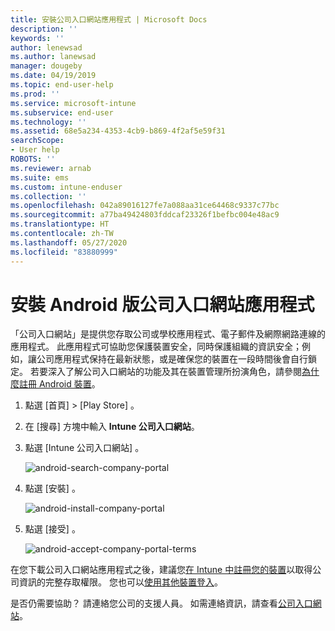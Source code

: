 ```yaml
---
title: 安裝公司入口網站應用程式 | Microsoft Docs
description: ''
keywords: ''
author: lenewsad
ms.author: lanewsad
manager: dougeby
ms.date: 04/19/2019
ms.topic: end-user-help
ms.prod: ''
ms.service: microsoft-intune
ms.subservice: end-user
ms.technology: ''
ms.assetid: 68e5a234-4353-4cb9-b869-4f2af5e59f31
searchScope:
- User help
ROBOTS: ''
ms.reviewer: arnab
ms.suite: ems
ms.custom: intune-enduser
ms.collection: ''
ms.openlocfilehash: 042a89016127fe7a088aa31ce64468c9337c77bc
ms.sourcegitcommit: a77ba49424803fddcaf23326f1befbc004e48ac9
ms.translationtype: HT
ms.contentlocale: zh-TW
ms.lasthandoff: 05/27/2020
ms.locfileid: "83880999"
---
```

# <a name="install-the-company-portal-app-for-android"></a>安裝 Android 版公司入口網站應用程式

「公司入口網站」是提供您存取公司或學校應用程式、電子郵件及網際網路連線的應用程式。 此應用程式可協助您保護裝置安全，同時保護組織的資訊安全；例如，讓公司應用程式保持在最新狀態，或是確保您的裝置在一段時間後會自行鎖定。 若要深入了解公司入口網站的功能及其在裝置管理所扮演角色，請參閱[為什麼註冊 Android 裝置](why-enroll-android-device.md)。  

1. 點選 [首頁]   > [Play Store]  。

2. 在 [搜尋]  方塊中輸入 **Intune 公司入口網站**。  

3. 點選 [Intune 公司入口網站]  。

    ![android-search-company-portal](./media/and-cpinstall-1-search-cp.png)

4. 點選 [安裝]  。

    ![android-install-company-portal](./media/and-cpinstall-2-install.png)

5. 點選 [接受]  。

    ![android-accept-company-portal-terms](./media/and-cpinstall-3-cp-accept.png)

在您下載公司入口網站應用程式之後，建議您[在 Intune 中註冊您的裝置](enroll-device-android-company-portal.md)以取得公司資訊的完整存取權限。 您也可以[使用其他裝置登入](https://docs.microsoft.com/mem/intune/user-help/sign-in-to-the-company-portal#sign-in-from-another-device)。  

是否仍需要協助？ 請連絡您公司的支援人員。 如需連絡資訊，請查看[公司入口網站](https://go.microsoft.com/fwlink/?linkid=2010980)。
